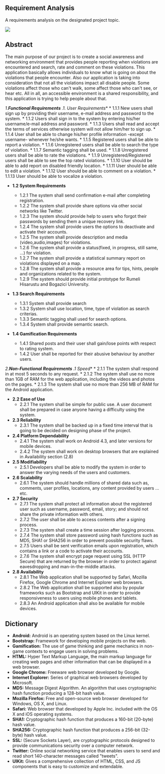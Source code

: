 ## Requirement Analysis ##

A requirements analysis on the designated project topic.


<a href=''><img src='http://www.bridging-the-gap.com/wp-content/uploads/2013/02/requirements-specifications.jpg' /></a>


## Abstract ##

The main purpose of our project is to create a social awareness and networking environment that provides people reporting when violations are encountered and search, rate and comment on these violations. This application basically allows individuals to know what is going on about the violations that people encounter. Also our application is taking into consideration that not all the violations impact all disable people. Some violations affect those who can't walk, some affect those who can't see, or hear etc. All in all, an accessible environment is a shared responsibility, and this application is trying to help people about that.


**1.**Functional Requirements*** .1. User Requirements**
    * 1.1.1 New users shall sign up by providing their username, e-mail address and password to the system.
    * 1.1.2 Users shall sign in to the system by entering his/her username/e-mail address and password.
    * 1.1.3 Users shall read and accept the terms of services otherwise system will not allow him/her to sign up.
    * 1.1.4 User shall be able to change his/her profile information -except username- whenever he/she wants.
    * 1.1.5 Registered users shall be able to report a violation.
    * 1.1.6 Unregistered users shall be able to search the type of violation.
    * 1.1.7 Semantic tagging shall be used.
    * 1.1.8 Unregistered users shall be able to rate the violations.
    * 1.1.9 Unregistered/Registered users shall be able to see the top rated violations.
    * 1.1.10 User should be able to add report on disabled friendly location.
    * 1.1.11 User should be able to edit a violation.
    * 1.1.12 User should be able to comment on a violation.
    * 1.1.13 User should be able to vocalize a violation.


  * **1.2 System Requirements**
    * 1.2.1 The system shall send confirmation e-mail after completing registration.
    * 1.2.2 The system shall provide share options via other social networks like Twitter.
    * 1.2.3 The system should provide help to users who forgot their passwords by          sending them a unique recovery link.
    * 1.2.4 The system shall provide users the options to deactivate and activate their accounts.
    * 1.2.5 The system shall provide description and media (video,audio,images) for violations.
    * 1.2.6 The system shall provide a status(fixed, in progress, still same, ...) for violation.
    * 1.2.7 The system shall provide a statistical summary report on violations displayed on a map.
    * 1.2.8 The system shall provide a resource area for tips, hints, people and organizations related to the system.
    * 1.2.9 The system should provide initial prototype for Rumeli Hisarustu and Bogazici University.

  * **1.3 Search Requirements**
    * 1.3.1 System shall provide search
    * 1.3.2 System shall use location, time, type of violation as search criterias.
    * 1.3.3 Semantic tagging shall used for search options.
    * 1.3.4 System shall provide semantic search.

  * **1.4 Gamification Requirements**
    * 1.4.1 Shared posts and their user shall gain/lose points with respect to rating system.
    * 1.4.2 User shall be reported for their abusive behaviour by another users.

**2.**Non-Functional Requirements*** .1 Speed**
    * 2.1.1 The system shall respond in at most 5 seconds to any request.
    * 2.1.2 The system shall use no more than 1GB of RAM for the web application, including the videos and photos on the pages.
    * 2.1.3 The system shall use no more than 256 MB of RAM for the Android application.
  * **2.2 Ease of Use**
    * 2.2.1 The system shall be simple for public use. A user document shall be prepared in case anyone having a difficulty using the system.
  * **2.3 Reliability**
    * 2.3.1 The system shall be backed up in a fixed time interval that is going to be decided on designing phase of the project.
  * **2.4 Platform Dependability**
    * 2.4.1 The system shall work on Android 4.3, and later versions for mobile devices.
    * 2.4.2 The system shall work on desktop browsers that are explained in Availability section (2.8)
  * **2.5 Modifiability**
    * 2.5.1 Developers shall be able to modify the system in order to answer the varying needs of the users and customers.
  * **2.6 Scalability**
    * 2.6.1 The system should handle millions of shared data such as, comments, user profiles, locations, any content provided by users ... etc.
  * **2.7 Security**
    * 2.7.1 The system shall protect all information about the registered user such as username, password, email, story; and should not share the private information with others.
    * 2.7.2 The user shall be able to access contents after a signing process.
    * 2.7.3 The system shall create a time session after logging process.
    * 2.7.4 The system shall store password using hash functions such as MD5, SHA1 or SHA256 in order to prevent possible security flaws.
    * 2.7.5 Users shall be sent verification emails upon registration, which contains a link or a code to activate their accounts.
    * 2.7.6 The system shall encrypt page request using SSL (HTTP Secure) that are returned by the browser in order to protect against eavesdropping and man-in-the-middle attacks.
  * **2.8 Availability**
    * 2.8.1 The Web application shall be supported by Safari, Mozilla Firefox, Google Chrome and Internet Explorer web browsers.
    * 2.8.2 The Web application shall be supported also by popular frameworks such as Bootstrap and UIKit in order to provide responsiveness to users using mobile phones and tablets.
    * 2.8.3 An Android application shall also be available for mobile devices.

## Dictionary ##

  * **Android:** Android is an operating system based on the Linux kernel.
  * **Bootstrap:** Framework for developing mobile projects on the web.
  * **Gamification:** The use of game thinking and game mechanics in non-game contexts to engage users in solving problems.
  * **HTML:** Hyper Text Markup Language, the main markup language for creating web pages and other information that can be displayed in a web browser.
  * **Google Chrome:** Freeware web browser developed by Google.
  * **Internet Explorer:**  Series of graphical web browsers developed by Microsoft.
  * **MD5:** Message Digest Algorithm. An algorithm that uses cryptographic hash function producing a 128-bit hash value.
  * **Mozilla Firefox:** Free and open-source web browser developed for Windows, OS X, and Linux.
  * **Safari:** Web browser that developed by Apple Inc. included with the OS X and iOS operating systems.
  * **SHA1:** Cryptographic hash function that produces a 160-bit (20-byte) hash value.
  * **SHA256:** Cryptographic hash function that produces a 256-bit (32-byte) hash value.
  * **SSL:**  (Secure Sockets Layer), are cryptographic protocols designed to provide communications security over a computer network.
  * **Twitter:** Online social networking service that enables users to send and read short 140-character messages called "tweets".
  * **UIKit:** Gives a comprehensive collection of HTML, CSS, and JS components that  is easy to customize and extendable.